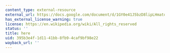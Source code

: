 ```yaml
---
content_type: external-resource
external_url: https://docs.google.com/document/d/1GY0e41J5bzD8lipLHmatq8WsrjkFGO-rvHVaU8asjbA/edit?usp=sharing
has_external_license_warning: true
license: https://en.wikipedia.org/wiki/All_rights_reserved
status: ''
title: here
uid: 395b3e4f-1d11-41bb-8fb9-4caf9bf98e22
wayback_url: ''
---
```

